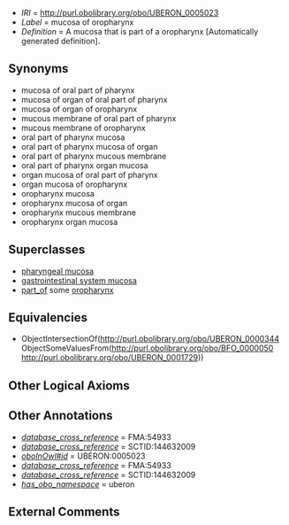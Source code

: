  * *IRI* = http://purl.obolibrary.org/obo/UBERON_0005023
 * *Label* = mucosa of oropharynx
 * *Definition* = A mucosa that is part of a oropharynx [Automatically generated definition].

## Synonyms

 * mucosa of oral part of pharynx
 * mucosa of organ of oral part of pharynx
 * mucosa of organ of oropharynx
 * mucous membrane of oral part of pharynx
 * mucous membrane of oropharynx
 * oral part of pharynx mucosa
 * oral part of pharynx mucosa of organ
 * oral part of pharynx mucous membrane
 * oral part of pharynx organ mucosa
 * organ mucosa of oral part of pharynx
 * organ mucosa of oropharynx
 * oropharynx mucosa
 * oropharynx mucosa of organ
 * oropharynx mucous membrane
 * oropharynx organ mucosa

## Superclasses

 * [pharyngeal mucosa](../../UBERON/55/UBERON_0000355.md)
 * [gastrointestinal system mucosa](../../UBERON/86/UBERON_0004786.md)
 * [part_of](../../BFO/50/BFO_0000050.md) some [oropharynx](../../UBERON/29/UBERON_0001729.md)

## Equivalencies

 * ObjectIntersectionOf(<http://purl.obolibrary.org/obo/UBERON_0000344> ObjectSomeValuesFrom(<http://purl.obolibrary.org/obo/BFO_0000050> <http://purl.obolibrary.org/obo/UBERON_0001729>))

## Other Logical Axioms


## Other Annotations

 * *[database_cross_reference](../../ef/oboInOwl#hasDbXref.md)* = FMA:54933
 * *[database_cross_reference](../../ef/oboInOwl#hasDbXref.md)* = SCTID:144632009
 * *[oboInOwl#id](../../id/oboInOwl#id.md)* = UBERON:0005023
 * *[database_cross_reference](../../ef/oboInOwl#hasDbXref.md)* = FMA:54933
 * *[database_cross_reference](../../ef/oboInOwl#hasDbXref.md)* = SCTID:144632009
 * *[has_obo_namespace](../../ce/oboInOwl#hasOBONamespace.md)* = uberon

## External Comments

